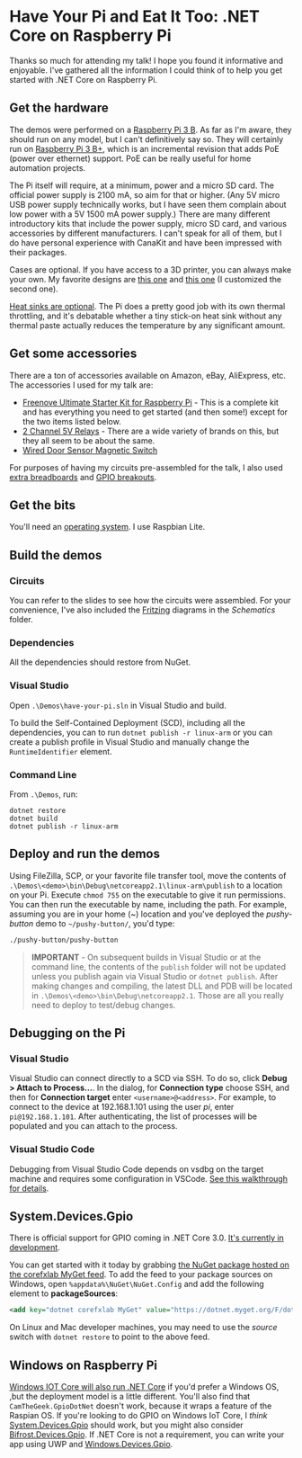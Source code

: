 # Have Your Pi and Eat It Too: .NET Core on Raspberry Pi

Thanks so much for attending my talk! I hope you found it informative and enjoyable. I've gathered all the information I could think of to help you get started with .NET Core on Raspberry Pi.

## Get the hardware

The demos were performed on a [Raspberry Pi 3 B](https://www.raspberrypi.org/products/raspberry-pi-3-model-b/). As far as I'm aware, they should run on any model, but I can't definitively say so. They will certainly run on [Raspberry Pi 3 B+](https://www.raspberrypi.org/products/raspberry-pi-3-model-b-plus/), which is an incremental revision that adds PoE (power over ethernet) support. PoE can be really useful for home automation projects.

The Pi itself will require, at a minimum, power and a micro SD card. The official power supply is 2100 mA, so aim for that or higher. (Any 5V micro USB power supply technically works, but I have seen them complain about low power with a 5V 1500 mA power supply.) There are many different introductory kits that include the power supply, micro SD card, and various accessories by different manufacturers. I can't speak for all of them, but I do have personal experience with CanaKit and have been impressed with their packages.

Cases are optional. If you have access to a 3D printer, you can always make your own. My favorite designs are [this one](https://www.thingiverse.com/thing:1549574) and [this one](https://www.thingiverse.com/thing:3061437) (I customized the second one).

[Heat sinks are optional](https://raspberrypi.stackexchange.com/questions/43752/do-i-need-to-use-a-heat-sink). The Pi does a pretty good job with its own thermal throttling, and it's debatable whether a tiny stick-on heat sink without any thermal paste actually reduces the temperature by any significant amount. 

## Get some accessories

There are a ton of accessories available on Amazon, eBay, AliExpress, etc. The accessories I used for my talk are:

* [Freenove Ultimate Starter Kit for Raspberry Pi](http://a.co/d/0Pl9Tdp) - This is a complete kit and has everything you need to get started (and then some!) except for the two items listed below.
* [2 Channel 5V Relays](http://a.co/d/j5lcbjm) - There are a wide variety of brands on this, but they all seem to be about the same. 
* [Wired Door Sensor Magnetic Switch](http://a.co/d/i3lq5l2)

For purposes of having my circuits pre-assembled for the talk, I also used [extra breadboards](http://a.co/d/1UH92rN) and [GPIO breakouts](http://a.co/d/d7bWMI5).

## Get the bits

You'll need an [operating system](https://www.raspberrypi.org/downloads/). I use Raspbian Lite. 

## Build the demos

### Circuits
You can refer to the slides to see how the circuits were assembled. For your convenience, I've also included the [Fritzing](http://fritzing.org/home/) diagrams in the *Schematics* folder.

### Dependencies
All the dependencies should restore from NuGet.

### Visual Studio
Open `.\Demos\have-your-pi.sln` in Visual Studio and build.

To build the Self-Contained Deployment (SCD), including all the dependencies, you can to run `dotnet publish -r linux-arm` or you can create a publish profile in Visual Studio and manually change the `RuntimeIdentifier` element.

### Command Line
From `.\Demos`, run:

```console
dotnet restore
dotnet build
dotnet publish -r linux-arm
```

## Deploy and run the demos

Using FileZilla, SCP, or your favorite file transfer tool, move the contents of `.\Demos\<demo>\bin\Debug\netcoreapp2.1\linux-arm\publish` to a location on your Pi. Execute `chmod 755` on the executable to give it run permissions. You can then run the executable by name, including the path. For example, assuming you are in your home (~) location and you've deployed the *pushy-button* demo to `~/pushy-button/`, you'd type:

```bash
./pushy-button/pushy-button
```

> **IMPORTANT** - On subsequent builds in Visual Studio or at the command line, the contents of the `publish` folder will not be updated unless you publish again via Visual Studio or `dotnet publish`. After making changes and compiling, the latest DLL and PDB will be located in `.\Demos\<demo>\bin\Debug\netcoreapp2.1`. Those are all you really need to deploy to test/debug changes.

## Debugging on the Pi

### Visual Studio

Visual Studio can connect directly to a SCD via SSH. To do so, click **Debug > Attach to Process...**. In the dialog, for **Connection type** choose SSH, and then for **Connection target** enter `<username>@<address>`.  For example, to connect to the device at 192.168.1.101 using the user *pi*, enter `pi@192.168.1.101`. After authenticating, the list of processes will be populated and you can attach to the process. 

### Visual Studio Code

Debugging from Visual Studio Code depends on vsdbg on the target machine and requires some configuration in VSCode. [See this walkthrough for details](https://github.com/OmniSharp/omnisharp-vscode/wiki/Remote-Debugging-On-Linux-Arm).

## System.Devices.Gpio

There is official support for GPIO coming in .NET Core 3.0. [It's currently in development](https://github.com/dotnet/corefxlab/tree/master/src/System.Devices.Gpio).

You can get started with it today by grabbing [the NuGet package hosted on the corefxlab MyGet feed](https://dotnet.myget.org/feed/dotnet-corefxlab/package/nuget/System.Devices.Gpio). To add the feed to your package sources on Windows, open `%appdata%\NuGet\NuGet.Config` and add the following element to **packageSources**:

```xml
<add key="dotnet corefxlab MyGet" value="https://dotnet.myget.org/F/dotnet-corefxlab/api/v3/index.json" />
```

On Linux and Mac developer machines, you may need to use the *source* switch with `dotnet restore` to point to the above feed. 

## Windows on Raspberry Pi

[Windows IOT Core will also run .NET Core](https://github.com/dotnet/core/blob/master/samples/RaspberryPiInstructions.md) if you'd prefer a Windows OS, ,but the deployment model is a little different. You'll also find that `CamTheGeek.GpioDotNet` doesn't work, because it wraps a feature of the Raspian OS.  If you're looking to do GPIO on Windows IoT Core, I *think* [System.Devices.Gpio](https://dotnet.myget.org/feed/dotnet-corefxlab/package/nuget/System.Devices.Gpio) should work, but you might also consider [Bifrost.Devices.Gpio](https://www.nuget.org/packages/Bifrost.Devices.Gpio/).  If .NET Core is not a requirement, you can write your app using UWP and [Windows.Devices.Gpio](https://docs.microsoft.com/uwp/api/Windows.Devices.Gpio).
